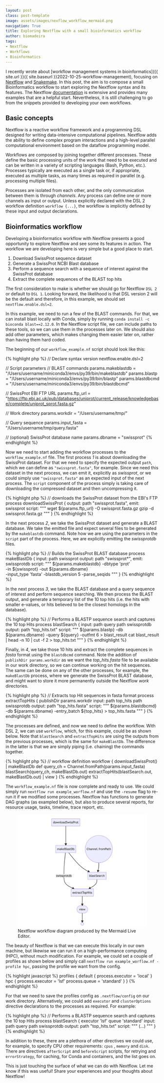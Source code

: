 ```yaml
---
layout: post
class: post-template
image: assets/images/nexflow_workflow_mermaid.png
navigation: True
title: Exploring Nextflow with a small bioinformatics workflow
author: biomadeira
tags:
- Nextflow
- Workflows
- Bioinformatics
---
```


I recently wrote about 
[workflow management systems in bioinformatics]({{ site.url }}{{ site.baseurl }}2022-10-25-workflow-management),
focusing on [Nextflow](https://www.nextflow.io/) and [Snakemake](https://snakemake.readthedocs.io/en/stable/). 
In this post, the aim is to compose a small Bioinformatics workflow to start exploring
the Nextflow syntax and its features. 
The Nextflow [documentation](https://www.nextflow.io/docs/latest/index.html) 
is extensive and provides many examples that are a helpful start.
Nevertheless, it is still challenging to go from the snippets provided to developing your own workflows.

## Basic concepts

Nextflow is a reactive workflow framework and a programming DSL designed for writing data-intensive computational
pipelines. Nextflow adds the ability to define complex program interactions and a high-level parallel 
computational environment based on the dataflow programming model.

Workflows are composed by joining together different processes. 
These define the basic processing units of the work that need to be executed and can be written in a variety of
scripting languages (Bash, Python, etc.). 
Processes typically are executed as a single task or, if appropriate,
executed as multiple tasks, as many times as required in parallel
(e.g. processing multiple files).

Processes are isolated from each other, and the only communication between them is through *channels*.
Any process can define one or more channels as input or output.
Unless explicitly declared with the DSL 2 workflow definition `workflow {...}`, 
the workflow is implicitly defined by these input and output declarations.

## Bioinformatics workflow

Developing a bioinformatics workflow with Nextflow presents a good opportunity to
explore Nextflow and see some its features in action.
The workflow we are developing here is very simple but a good place to start.

1. Download SwissProt sequence dataset
2. Generate a SwissProt NCBI Blast database
3. Perform a sequence search with a sequence of interest against the SwissProt database
4. Extract the complete sequences of the BLAST top hits

The first consideration to make is whether we should go for Nextflow `DSL 2` or default to `DSL 1`.
Looking forward, the likelihood is that DSL version 2 will be the default and therefore, in this example, we should 
set `nextflow.enable.dsl=2`. 

In this example, we need to run a few of the BLAST commands. For that, we can install blast locally with Conda, 
simply by running `conda install -c bioconda blast==2.12.0`. 
In the Nextflow script file, we can include paths to these 
tools, so we can use them in the processes later on. We should also add other parameters, 
which makes changing them easier later on, rather than having them hard coded.

The beginning of our `workflow_example.nf` script should look like this:

{% highlight php %}
// Declare syntax version
nextflow.enable.dsl=2

// Script parameters
// BLAST commands
params.makeblastdb = "/Users/username/miniconda3/envs/py39/bin/makeblastdb"
params.blastp = "/Users/username/miniconda3/envs/py39/bin/blastp"
params.blastdbcmd = "/Users/username/miniconda3/envs/py39/bin/blastdbcmd"

// SwissProt EBI FTP URL
params.ftp_url = \
"https://ftp.ebi.ac.uk/pub/databases/uniprot/current_release/knowledgebase/complete/uniprot_sprot.fasta.gz"

// Work directory
params.workdir = "/Users/username/tmp/"

// Query sequence
params.input_fasta = "/Users/username/tmp/query.fasta"

// (optional) SwissProt database name
params.dbname = "swissprot"
{% endhighlight %}

Now we need to start adding the workflow processes to the `workflow_example.nf` file. 
The first process *1* is about downloading the SwissProt dataset. For that we need to specify the 
expected output `path`, which we can define as `"swissprot.fasta"`, for example. 
Since we need this dataset in the next process, we can emit it, explicitly as *swissprot*, or we could 
simply use `"swissprot.fasta"` as an expected input of the next process. The `script` component of the process
simply is taking care of downloading the compressed dataset and then uncompressing it.

{% highlight php %}
// downloads the SwissProt dataset from the EBI's FTP
process downloadSwissProt {
  output:
    path "swissprot.fasta", emit: swissprot
  script:
    """
    wget ${params.ftp_url} -O swissprot.fasta.gz
    gzip -d swissprot.fasta.gz
    """
}
{% endhighlight %}

In the next process *2*, we take the SwissProt dataset and generate a BLAST database. We take the emitted file and 
expect several files to be generated by the `makeblastdb` command. Note how we are using the parameters in the 
`script` part of the process. Here, we are explicitly emitting the *swissprotdb* files.

{% highlight php %}
// Builds the SwissProt BLAST database
process makeBlastDb {
  input:
    path swissprot
  output:
    path "swissprot*", emit: swissprotdb
  script:
    """
    ${params.makeblastdb} -dbtype 'prot' \
    -in ${swissprot} -out ${params.dbname} \
    -input_type 'fasta' -blastdb_version 5 -parse_seqids
    """
}
{% endhighlight %}

In the next process *3*, we take the BLAST database and a query sequence of interest and perform sequence searching.
We then process the BLAST output, and generate a temporary list of the 10 top hits (i.e. the hits with smaller e-values,
or hits believed to be the closest homologs in the database).

{% highlight php %}
// Performs a BLASTP sequence search and captures the 10 top Hits
process blastSearch {
  input:
    path query
    path swissprotdb
  output:
    path "top_hits.txt"
  script:
    """
    ${params.blastp} -db ${params.dbname} -query ${query} -outfmt 6 > blast_result
    cat blast_result | head -n 10 | cut -f 2 > top_hits.txt
    """
}
{% endhighlight %}

Finally, in *4*, we take those 10 hits and extract the complete sequences in *fasta* format using the `blastdbcmd`
command. Note the addition of `publishDir params.workdir` as we want the *top_hits.fasta* file to be available 
in our work directory, so we can continue working on the hit sequences. The same can be done on any of the 
other processes, for example, the `makeBlastDb` process, where we generate the SwissProt BLAST database, and 
might want to store it more permanently outside the Nextflow *work* directories.

{% highlight php %}
// Extracts top Hit sequences in fasta format
process extractTopHits {
  publishDir params.workdir
  input:
    path top_hits
    path swissprotdb
  output:
    path "top_hits.fasta"
  script:
    """
    ${params.blastdbcmd} -db ${params.dbname} -entry_batch ${top_hits} > top_hits.fasta
    """
}
{% endhighlight %}

The processes are defined, and now we need to define the workflow. With DSL 2, we can use `workflow`, which, for this
example, could be as shown below. Note that `blastSearch` and `extractTopHits` are using the outputs from the 
previous processes, which is the same for `makeBlastDb`. The difference in the latter is that we are simply 
piping (i.e. chaining) the commands together. 

{% highlight php %}
// workflow definition
workflow {
   downloadSwissProt() | makeBlastDb
   def query_ch = Channel.fromPath(params.input_fasta)
   blastSearch(query_ch, makeBlastDb.out)
   extractTopHits(blastSearch.out, makeBlastDb.out) | view
}
{% endhighlight %}

The `workflow_example.nf` file is now complete and ready to use. We could simply run
`nextflow run example_worflow.nf` and use the `-resume` flag to re-run it if we modified some processes.
Nextflow has functions to generate DAG graphs (as exampled below), but also to produce several reports,
for resource usage, tasks, timeline, trace report, etc.

<figure class="kg-card kg-image-card kg-width-wide kg-card-hascaption">
    <img src="assets/images/nexflow_workflow_mermaid.png" class="kg-image" alt="Nextflow Example workflow">
    <figcaption>Nextflow workflow diagram produced by the Mermaid Live Editor.</figcaption>
</figure>

The beauty of Nextflow is that we can execute this locally in our own machine, but likewise we can run it on a
high-performance computing (HPC), without much modification. 
For example, we could set a couple of profiles as shown below and simply call
`nextflow run example_worflow.nf -profile hpc`, passing the profile we want from the config.

{% highlight javascript %}
profiles {
    default {
        process.executor = 'local'
    }
    hpc {
        process.executor = 'lsf'
        process.queue = 'standard'
    }
}
{% endhighlight %}

For that we need to save the profiles config as `.nextflow/config` on our work directory.
Alternatively, we could add `executor` and `clusterOptions` directive declarations to the processes as required. 
For example:

{% highlight php %}
// Performs a BLASTP sequence search and captures the 10 top Hits
process blastSearch {
  executor 'lsf'
  queue 'standard'
  input:
    path query
    path swissprotdb
  output:
    path "top_hits.txt"
  script:
    """
    (...)
    """
}
{% endhighlight %}

In addition to these, there are a plethora of other directives we could use, for example, to specify
CPU other requirements: `cpus` , `memory` and `disk`. 
There are directives `afterScript` and `beforeScript` scripts,
for retrying and `errorStrategy`, for caching, for Conda and containers, and the list goes on.

This is just touching the surface of what we can do with Nextflow. 
Let me know if this was useful! 
Share your experiences and your thoughts about Nextflow!
